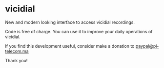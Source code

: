 # vicidial

New and modern looking interface to access vicidial recordings.

Code is free of charge. You can use it to improve your daily operations of vicidial.

If you find this development useful, consider make a donation to paypal@pi-telecom.ma

Thank you!
